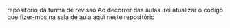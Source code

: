 repositorio da turma de revisao
Ao decorrer das aulas irei atualizar o codigo que fizer-mos na sala de aula aqui neste repositório
